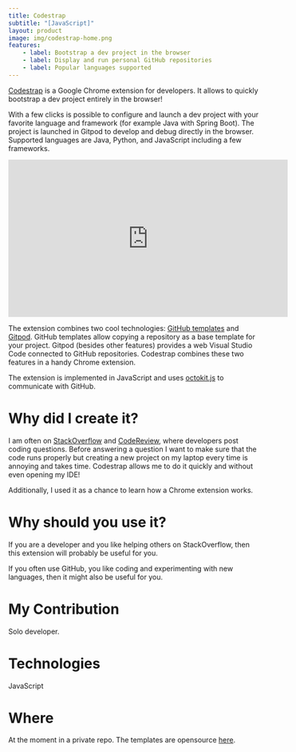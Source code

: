 ```yaml
---
title: Codestrap
subtitle: "[JavaScript]"
layout: product
image: img/codestrap-home.png
features:
    - label: Bootstrap a dev project in the browser
    - label: Display and run personal GitHub repositories
    - label: Popular languages supported
---
```

[Codestrap](https://chrome.google.com/webstore/detail/codestrap/mbnccmhnjeokeihamhbhnlacdcdimflg?hl=en&authuser=3) is a Google Chrome extension for developers.
It allows to quickly bootstrap a dev project entirely in the browser! 

With a few clicks is possible to configure and launch a dev project with your favorite language and framework (for example Java with Spring Boot). The project is launched in Gitpod to develop and debug directly in the browser. Supported languages are Java, Python, and JavaScript including a few frameworks.

<p align="center">
<iframe width="560" height="315" src="https://www.youtube.com/embed/sBDu7gD5LHE" title="YouTube video player" frameborder="0" allow="accelerometer; autoplay; clipboard-write; encrypted-media; gyroscope; picture-in-picture" allowfullscreen></iframe>
</p>

The extension combines two cool technologies: [GitHub templates](https://docs.github.com/en/repositories/creating-and-managing-repositories/creating-a-template-repository) and [Gitpod](https://www.gitpod.io/). GitHub templates allow copying a repository as a base template for your project. Gitpod (besides other features) provides a web Visual Studio Code connected to GitHub repositories. Codestrap combines these two features in a handy Chrome extension.

The extension is implemented in JavaScript and uses [octokit.js](https://github.com/octokit/octokit.js) to communicate with GitHub. 

# Why did I create it?
I am often on [StackOverflow](https://stackoverflow.com/) and [CodeReview](https://codereview.stackexchange.com/), where developers post coding questions. Before answering a question I want to make sure that the code runs properly but creating a new project on my laptop every time is annoying and takes time. Codestrap allows me to do it quickly and without even opening my IDE!

Additionally, I used it as a chance to learn how a Chrome extension works.

# Why should you use it?
If you are a developer and you like helping others on StackOverflow, then this extension will probably be useful for you.

If you often use GitHub, you like coding and experimenting with new languages, then it might also be useful for you.

# My Contribution
Solo developer.

# Technologies
JavaScript

# Where
At the moment in a private repo. The templates are opensource [here](https://github.com/code-strap). 